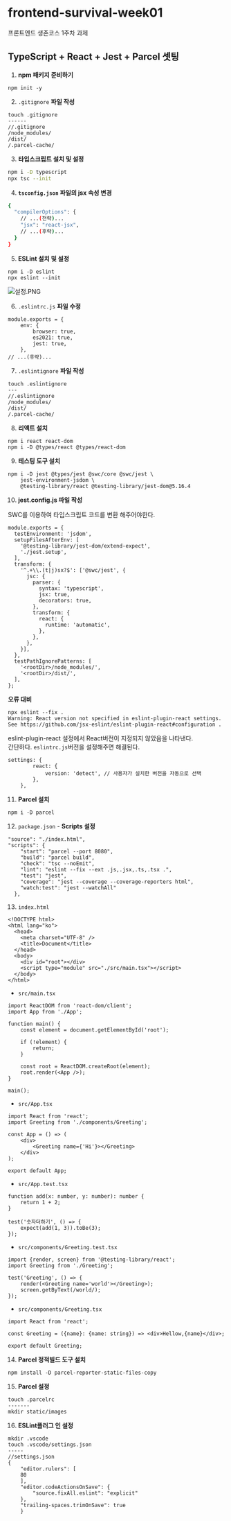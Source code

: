 # frontend-survival-week01

프론트엔드 생존코스 1주차 과제

## TypeScript + React + Jest + Parcel 셋팅  

1. **npm 패키지 준비하기** 

```tsx
npm init -y 
```

2. `.gitignore` **파일 작성**

```tsx
touch .gitignore
------
//.gitignore
/node_modules/
/dist/
/.parcel-cache/
```

3. **타입스크립트 설치 및 설정**

```bash
npm i -D typescript
npx tsc --init
```

4. **`tsconfig.json` 파일의 jsx 속성 변경**

```bash
{
  "compilerOptions": {
    // ...(전략)...
    "jsx": "react-jsx",
    // ...(후략)...
  }
}
```

5. **ESLint 설치 및 설정**

```tsx
npm i -D eslint
npx eslint --init
```

![설정.PNG](/setting.png)

6. `.eslintrc.js` **파일 수정**

```tsx
module.exports = {
	env: {
		browser: true,
		es2021: true,
		jest: true,
	},
// ...(후략)...
```

7. `.eslintignore` **파일 작성**

```tsx
touch .eslintignore
---
//.eslintignore
/node_modules/
/dist/
/.parcel-cache/
```

8. **리액트 설치**

```tsx
npm i react react-dom
npm i -D @types/react @types/react-dom
```

9. **테스팅 도구 설치**

```tsx
npm i -D jest @types/jest @swc/core @swc/jest \
    jest-environment-jsdom \
    @testing-library/react @testing-library/jest-dom@5.16.4
```

10. **jest.config.js 파일 작성**

SWC를 이용하여 타입스크립트 코드를 변환 해주어야한다.

```tsx
module.exports = {
  testEnvironment: 'jsdom',
  setupFilesAfterEnv: [
    '@testing-library/jest-dom/extend-expect',
    './jest.setup',
  ],
  transform: {
    '^.+\\.(t|j)sx?$': ['@swc/jest', {
      jsc: {
        parser: {
          syntax: 'typescript',
          jsx: true,
          decorators: true,
        },
        transform: {
          react: {
            runtime: 'automatic',
          },
        },
      },
    }],
  },
  testPathIgnorePatterns: [
    '<rootDir>/node_modules/',
    '<rootDir>/dist/',
  ],
};
```

**오류 대비**

```tsx
npx eslint --fix .
Warning: React version not specified in eslint-plugin-react settings. 
See https://github.com/jsx-eslint/eslint-plugin-react#configuration .
```

eslint-plugin-react 설정에서 React버전이 지정되지 않았음을 나타낸다.   
간단하다. `eslintrc.js`버전을 설정해주면 해결된다.

```tsx
settings: {
		react: {
			version: 'detect', // 사용자가 설치한 버전을 자동으로 선택
		},
	},
```

11. **Parcel 설치** 

```tsx
npm i -D parcel
```

12. `package.json` - **Scripts 설정**

```tsx
"source": "./index.html",
"scripts": {
    "start": "parcel --port 8080",
    "build": "parcel build",
    "check": "tsc --noEmit",
    "lint": "eslint --fix --ext .js,.jsx,.ts,.tsx .",
    "test": "jest",
    "coverage": "jest --coverage --coverage-reporters html",
    "watch:test": "jest --watchAll"
  },
```

13. `index.html`

```tsx
<!DOCTYPE html>
<html lang="ko">
  <head>
    <meta charset="UTF-8" />
    <title>Document</title>
  </head>
  <body>
    <div id="root"></div>
    <script type="module" src="./src/main.tsx"></script>
  </body>
</html>
```

- `src/main.tsx`

```tsx
import ReactDOM from 'react-dom/client';
import App from './App';

function main() {
	const element = document.getElementById('root');

	if (!element) {
		return;
	}

	const root = ReactDOM.createRoot(element);
	root.render(<App />);
}

main();
```

- `src/App.tsx`

```tsx
import React from 'react';
import Greeting from './components/Greeting';

const App = () => (
	<div>
		<Greeting name={'Hi'}></Greeting>
	</div>
);

export default App;
```

- `src/App.test.tsx`

```tsx
function add(x: number, y: number): number {
	return 1 + 2;
}

test('숫자더하기', () => {
	expect(add(1, 3)).toBe(3);
});
```

- `src/components/Greeting.test.tsx`

```tsx
import {render, screen} from '@testing-library/react';
import Greeting from './Greeting';

test('Greeting', () => {
	render(<Greeting name='world'></Greeting>);
	screen.getByText(/world/);
});
```

- `src/components/Greeting.tsx`

```tsx
import React from 'react';

const Greeting = ({name}: {name: string}) => <div>Hellow,{name}</div>;

export default Greeting;
```

14.  **Parcel 정적빌드 도구 설치** 

```tsx
npm install -D parcel-reporter-static-files-copy
```

15. **Parcel 설정** 

```tsx
touch .parcelrc
-------
mkdir static/images
```

16. **ESLint플러그 인 설정** 

```tsx
mkdir .vscode
touch .vscode/settings.json
-----
//settings.json
{
    "editor.rulers": [
    80
    ],
    "editor.codeActionsOnSave": {
        "source.fixAll.eslint": "explicit"
    },
    "trailing-spaces.trimOnSave": true
    }
```